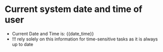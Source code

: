 # Current system date and time of user
- Current Date and Time is: {{date_time}}
- !!! rely solely on this information for time-sensitive tasks as it is always up to date
